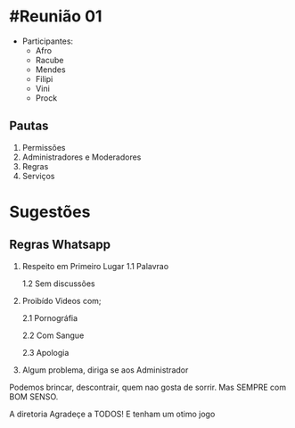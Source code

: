#Reunião 01
==========


* Participantes:
    * Afro
    * Racube
    * Mendes
    * Filipi
    * Vini
    * Prock


Pautas
-------



1. Permissões 
2. Administradores e Moderadores
3. Regras
4. Serviços 

Sugestões
==========



Regras Whatsapp
---------------

1. Respeito em Primeiro Lugar
   1.1 Palavrao
   
   1.2 Sem discussões
   
2. Proibído Videos com;

   2.1 Pornográfia
   
   2.2 Com Sangue
   
   2.3 Apologia
   
   
3. Algum problema, diriga se aos Administrador


Podemos brincar, descontrair, quem nao gosta de sorrir.
Mas SEMPRE com BOM SENSO.


A diretoria Agradeçe a TODOS! E tenham um otimo jogo
